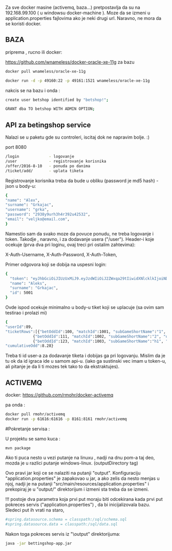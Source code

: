 Za sve docker masine (activemq, baza...) pretpostavlja da su na 192.168.99.100  ( u windowsu docker-machine ). Moze da se izmeni u application.properties fajlovima ako je neki drugi url. Naravno, ne mora da se koristi docker.

BAZA
---

 priprema , rucno ili docker:

https://github.com/wnameless/docker-oracle-xe-11g   za bazu

```bash
docker pull wnameless/oracle-xe-11g
```

```bash
docker run -d -p 49160:22 -p 49161:1521 wnameless/oracle-xe-11g
```

nakcis se na bazu i onda :

```bash
create user betshop identified by "betshop!";

GRANT dba TO betshop WITH ADMIN OPTION;
```

API za betingshop service 
---

 Nalazi se u paketu gde su controleri, iscitaj dok ne napravim bolje. :)
 
 port 8080

```bash
/login             - logovanje
/user              - registrovanje korisnika
/offer/2016-8-10   - ponuda po danima
/ticket/add/       - uplata tiketa
```   

Registrovanje korisnika treba da bude u obliku (password je md5 hash) - json u body-u:

```bash 
{
"name": "Alex",
"surname": "Grkajac",
"username": "grka",
"password": "2938y9urh3h4r392u42532",
"email": "veljko@email.com",
}
```

Namestio sam da svako moze da povuce ponudu, ne treba logovanje i token. Takodje , naravno, i za dodavanje usera ("/user").
Header-i koje ocekuje (prva dva pri loginu, ovaj treci pri ostalim zahtevima):

X-Auth-Username,
X-Auth-Password,
X-Auth-Token,

Primer odgovora koji se dobija na uspesni login:
```bash
{
  "token": "eyJhbGciOiJIUzUxMiJ9.eyJzdWIiOiJ2ZWxqa29tIiwidXNlcklkIjoiNDcifQ.HMfgonEY3hRBMHgvjHOKpxrfMFgo1v2gRvLRvrUJMHiiu-gtzcBkqS9jAa_GGKtWdQ8v_99qZIQwX3MnD3chkg",
  "name": "Aleks",
  "surname": "Grkajac",
  "id": 5001
}

```

Ovde ispod ocekuje minimalno u body-u tiket koji se uplacuje (sa ovim sam testirao i prolazi mi)

```bash
{
"userId":89,
"ticketRows":[{"betOddId":100, "matchId":1001, "subGameShortName":"1", "odd":1.5},
            {"betOddId":111, "matchId":1002, "subGameShortName":"2", "odd":2.4},
            {"betOddId":123, "matchId":1003, "subGameShortName":"h1", "odd":2.3}],
"cumulativeOdd":8.28}
``` 

Treba ti id user-a za dodavanje tiketa i dobijas ga pri logovanju. Mislim da je tu ok da id igraca ide u samom api-u. (iako ga sustinski vec imam u token-u, ali pitanje je da li ti mozes tek tako to da ekstraktujes).


ACTIVEMQ
---
docker:
https://github.com/rmohr/docker-activemq


pa onda :
```bash
docker pull rmohr/activemq
docker run -p 61616:61616 -p 8161:8161 rmohr/activemq
```

#Pokretanje servisa :


U projektu se samo kuca  :

```bas
mvn package
```
Ako ti puca nesto u vezi putanje na linuxu , nadji na dnu pom-a taj deo, mozda je u razlici putanje windows-linux. (outputDirectory tag)

Ovo pravi jar koji ce se nalaziti na putanji "output\". Konfiguraciju "application.properties" je zapakovao u jar, a ako zelis da nesto menjas u njoj, nadji je na putanji "src/main/resources/application.properties" i prekopiraj je u "output/" direktorijum i izmeni sta treba da se izmeni. 

!!! postoje dva parametra koja prvi put moraju biti odcekirana kada prvi put pokreces servis ("application.properties") , da bi inicijalizovala bazu. Sledeci put ih vrati na staro,
```bash
#spring.datasource.schema = classpath:/sql/schema.sql
#spring.datasource.data = classpath:/sql/data.sql
```

Nakon toga pokreces servis iz "\output" direktorijuma:

```bash
java -jar bettingshop-app.jar
```
